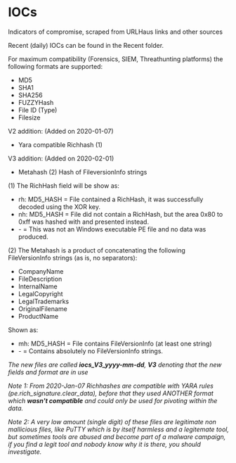 # IOCs
Indicators of compromise, scraped from URLHaus links and other sources

Recent (daily) IOCs can be found in the Recent folder.


For maximum compatibility (Forensics, SIEM, Threathunting platforms) the following formats are supported:

- MD5
- SHA1
- SHA256
- FUZZYHash
- File ID (Type)
- Filesize

V2 addition: (Added on 2020-01-07)
- Yara compatible Richhash (1)

V3 addition: (Added on 2020-02-01)
- Metahash (2) Hash of FileversionInfo strings


(1) The RichHash field  will be show as:

- rh: MD5_HASH = File contained a RichHash, it was successfully decoded using the XOR key.
- nh: MD5_HASH = File did not contain a RichHash, but the area 0x80 to 0xff was hashed with and presented instead.
- \- = This was not an Windows executable PE file and no data was produced.
  
(2) The Metahash is a product of concatenating the following FileVersionInfo strings (as is, no separators):
- CompanyName
- FileDescription
- InternalName
- LegalCopyright
- LegalTrademarks
- OriginalFilename
- ProductName

Shown as:
- mh: MD5_HASH = File contains FileVersionInfo (at least one string)
- \- = Contains absolutely no FileVersionInfo strings.


*The new files are called **iocs_V3_yyyy-mm-dd**, **V3** denoting that the new fields and format are in use*

*Note 1: From 2020-Jan-07 Richhashes are compatible with YARA rules (pe.rich_signature.clear_data), before that they used ANOTHER format which **wasn't compatible** and could only be used for pivoting within the data.*

*Note 2: A very low amount (single digit) of these files are legitimate non mallicious files, like PuTTY which is by itself harmless and a legitemate tool, but sometimes tools are abused and become part of a malware campaign, if you find a legit tool and nobody know why it is there, you should investigate.*
